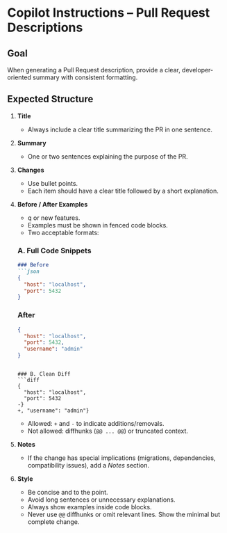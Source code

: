 # Copilot Instructions – Pull Request Descriptions

## Goal

When generating a Pull Request description, provide a clear, developer-oriented summary with consistent formatting.

## Expected Structure

1. **Title**

   * Always include a clear title summarizing the PR in one sentence.

2. **Summary**

   * One or two sentences explaining the purpose of the PR.

3. **Changes**

   * Use bullet points.
   * Each item should have a clear title followed by a short explanation.

4. **Before / After Examples**

   * q or new features.
   * Examples must be shown in fenced code blocks.
   * Two acceptable formats:

   ### A. Full Code Snippets

   ````markdown
   ### Before
   ```json
   {
     "host": "localhost",
     "port": 5432
   }
   ````

   ### After

   ```json
   {
     "host": "localhost",
     "port": 5432,
     "username": "admin"
   }
   ```

   ````

   ### B. Clean Diff
   ```diff
   {
     "host": "localhost",
     "port": 5432
   -}
   +, "username": "admin"}
   ````

   * Allowed: `+` and `-` to indicate additions/removals.
   * Not allowed: diffhunks (`@@ ... @@`) or truncated context.

5. **Notes**

   * If the change has special implications (migrations, dependencies, compatibility issues), add a *Notes* section.

6. **Style**

   * Be concise and to the point.
   * Avoid long sentences or unnecessary explanations.
   * Always show examples inside code blocks.
   * Never use `@@` diffhunks or omit relevant lines. Show the minimal but complete change.
